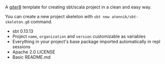 A [giter8](https://github.com/n8han/giter8) template for creating sbt/scala project in a clean and easy way.

You can create a new project skeleton with `sbt new atennik/sbt-skeleton.g8` command.

* sbt 0.13.13
* Project `name`, `organization` and `version` customizable as variables
* Everything in your project's base package imported automatically in repl sessions
* Apache 2.0 LICENSE
* Basic README.md

